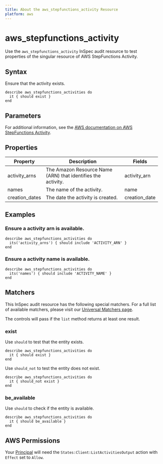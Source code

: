 ```yaml
---
title: About the aws_stepfunctions_activity Resource
platform: aws
---
```


# aws_stepfunctions_activity

Use the `aws_stepfunctions_activity` InSpec audit resource to test properties of the singular resource of AWS StepFunctions Activity.

## Syntax

Ensure that the activity exists.

    describe aws_stepfunctions_activities do
      it { should exist }
    end

## Parameters

For additional information, see the [AWS documentation on AWS StepFunctions Activity](https://docs.aws.amazon.com/AWSCloudFormation/latest/UserGuide/aws-resource-stepfunctions-activity.html).

## Properties

| Property | Description | Fields |
| --- | --- | --- |
| activity_arns | The Amazon Resource Name (ARN) that identifies the activity. | activity_arn |
| names | The name of the activity. | name |
| creation_dates | The date the activity is created. | creation_date |

## Examples

### Ensure a activity arn is available.
    describe aws_stepfunctions_activities do
      its('activity_arns') { should include 'ACTIVITY_ARN' }
    end

### Ensure a activity name is available.
    describe aws_stepfunctions_activities do
      its('names') { should include 'ACTIVITY_NAME' }
    end

## Matchers

This InSpec audit resource has the following special matchers. For a full list of available matchers, please visit our [Universal Matchers page](https://www.inspec.io/docs/reference/matchers/).

The controls will pass if the `list` method returns at least one result.

### exist

Use `should` to test that the entity exists.

    describe aws_stepfunctions_activities do
      it { should exist }
    end

Use `should_not` to test the entity does not exist.

    describe aws_stepfunctions_activities do
      it { should_not exist }
    end

### be_available

Use `should` to check if the entity is available.

    describe aws_stepfunctions_activities do
      it { should be_available }
    end

## AWS Permissions

Your [Principal](https://docs.aws.amazon.com/IAM/latest/UserGuide/intro-structure.html#intro-structure-principal) will need the `States:Client:ListActivitiesOutput` action with `Effect` set to `Allow`.